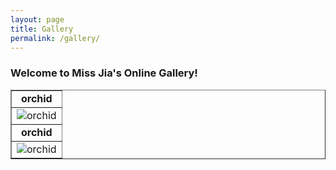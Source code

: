 ```yaml
---
layout: page
title: Gallery
permalink: /gallery/
---
```


### Welcome to Miss Jia's Online Gallery!

<div>
 <table border = "1">
  <tr>
    <td align="center"> <b>orchid</b> </td>
  </tr>
  <tr>
   <td align="center"> <img src="{{ site.url }}/assets/gallery/2018_01_15_orchid.jpg" alt="orchid"/> </td>
  </tr>

   <tr>
    <td align="center"> <b>orchid</b> </td>
  </tr>
  <tr>
   <td align="center"> <img src="{{ site.url }}/assets/gallery/2018_01_15_orchid.jpg" alt="orchid"/> </td>
  </tr>


 </table>
</div>